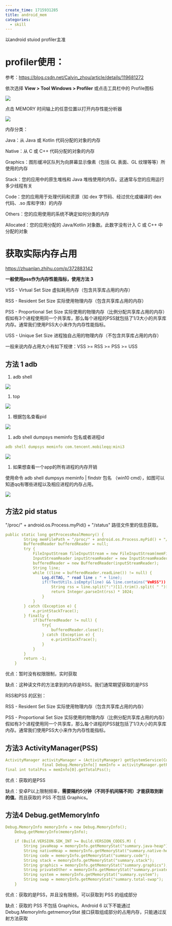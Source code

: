 ```yaml
---
create_time: 1715931285
title: android_mem
categories:
  - skill
---
```



以android stuiod profiler主准

# profiler使用：

参考：https://blog.csdn.net/Calvin_zhou/article/details/119681272

依次选择 **View &gt; Tool Windows &gt; Profiler** 或点击工具栏中的 Profile图标

<img src="/assets/UTjKb2ykyod7sXxAdUvcWXZ6nCh.png" src-width="827" class="m-auto" src-height="330" align="center"/>

点击 MEMORY 时间轴上的任意位置以打开内存性能分析器

<img src="/assets/RC52bj5IQo6GyJxCXNEc4dLHnZb.png" src-width="809" class="m-auto" src-height="372" align="center"/>

内存分类：

Java：从 Java 或 Kotlin 代码分配的对象的内存

Native：从 C 或 C++ 代码分配的对象的内存

Graphics：图形缓冲区队列为向屏幕显示像素（包括 GL 表面、GL 纹理等等）所使用的内存

Stack：您的应用中的原生堆栈和 Java 堆栈使用的内存。这通常与您的应用运行多少线程有关

Code：您的应用用于处理代码和资源（如 dex 字节码、经过优化或编译的 dex 代码、.so 库和字体）的内存

Others：您的应用使用的系统不确定如何分类的内存

Allocated：您的应用分配的 Java/Kotlin 对象数。此数字没有计入 C 或 C++ 中分配的对象

#  获取实际内存占用

https://zhuanlan.zhihu.com/p/372883142

**一般使用pss作为内存性能指标，使用方法 3**

VSS - Virtual Set Size 虚拟耗用内存（包含共享库占用的内存）

RSS - Resident Set Size 实际使用物理内存（包含共享库占用的内存）

PSS - Proportional Set Size 实际使用的物理内存（比例分配共享库占用的内存）假如有3个进程使用同一个共享库，那么每个进程的PSS就包括了1/3大小的共享库内存。通常我们使用PSS大小来作为内存性能指标。

USS - Unique Set Size 进程独自占用的物理内存（不包含共享库占用的内存） 

一般来说内存占用大小有如下规律：VSS &gt;= RSS &gt;= PSS &gt;= USS

## 方法 1 adb

1. adb shell

<img src="/assets/ZfYzb7Sr8ogO7VxwcXGcIPufnTh.png" src-width="279" src-height="61"/>

1. top

<img src="/assets/A2mYbmbujoDNLMxWaRjck16DnOd.png" src-width="287" src-height="58"/>

1. 根据包名查看pid

<img src="/assets/Mq8xbYQvnouhJExX6uUcyekwnmd.png" src-width="821" class="m-auto" src-height="138" align="center"/>

1. adb shell dumpsys meminfo 包名或者进程id

```yaml
adb shell dumpsys meminfo com.tencent.mobileqq:mini3
```

<img src="/assets/ArlTbW8o6oi9ENx6kR9cVK4Bnac.png" src-width="1064" class="m-auto" src-height="846" align="center"/>

1. 如果想查看一个app的所有进程的内存开销

使用命令 adb shell dumpsys meminfo | findstr 包名 （win10  cmd），如图可以知道qq有哪些进程以及相应进程的内存占用。

<img src="/assets/IhYJbTo8coD5qyxEYSCcINL2nNQ.png" src-width="756" src-height="210"/>

 

## 方法2 pid status

"/proc/" + android.os.Process.myPid() + "/status" 路径文件里的信息获取。

```yaml
public static long getProcessRealMemory() {
        String memFilePath = "/proc/" + android.os.Process.myPid() + "/status";
        BufferedReader bufferedReader = null;
        try {
            FileInputStream fileInputStream = new FileInputStream(memFilePath);
            InputStreamReader inputStreamReader = new InputStreamReader(fileInputStream, "UTF-8");
            bufferedReader = new BufferedReader(inputStreamReader);
            String line;
            while ((line = bufferedReader.readLine()) != null) {
                Log.d(TAG, " read line : " + line);
                if(!TextUtils.isEmpty(line) && line.contains("VmRSS")) {
                    String rss = line.split(":")[1].trim().split( " ")[0];
                    return Integer.parseInt(rss) * 1024;
                }
            }
        } catch (Exception e) {
            e.printStackTrace();
        } finally {
            if(bufferedReader != null) {
                try{
                    bufferedReader.close();
                } catch (Exception e) {
                    e.printStackTrace();
                }
            }
        }
        return -1;
    }
```

优点：暂时没有权限限制，实时获取

缺点：这种读文件的方法拿到的内存是RSS。我们通常期望获取的是PSS

RSS和PSS 的区别：

RSS - Resident Set Size 实际使用物理内存（包含共享库占用的内存）

PSS - Proportional Set Size 实际使用的物理内存（比例分配共享库占用的内存）假如有3个进程使用同一个共享库，那么每个进程的PSS就包括了1/3大小的共享库内存。通常我们使用PSS大小来作为内存性能指标。

##  方法3 ActivityManager(PSS)

```yaml
ActivityManager activityManager = (ActivityManager) getSystemService(Context.ACTIVITY_SERVICE);
                final Debug.MemoryInfo[] memInfo = activityManager.getProcessMemoryInfo(new int[]{android.os.Process.myPid()});
final int totalPss = memInfo[0].getTotalPss();
```

优点：获取的是PSS

缺点：安卓P以上限制频率，**需要隔约5分钟（不同手机间隔不同）才能获取到新的值**。而且获取的 PSS 不包括 Graphics。

## 方法4 Debug.getMemoryInfo

```yaml
Debug.MemoryInfo memoryInfo = new Debug.MemoryInfo();
    Debug.getMemoryInfo(memoryInfo);

    if (Build.VERSION.SDK_INT >= Build.VERSION_CODES.M) {
        String javaHeap = memoryInfo.getMemoryStat("summary.java-heap");
        String nativeHeap = memoryInfo.getMemoryStat("summary.native-heap");
        String code = memoryInfo.getMemoryStat("summary.code");
        String stack = memoryInfo.getMemoryStat("summary.stack");
        String graphics = memoryInfo.getMemoryStat("summary.graphics");
        String privateOther = memoryInfo.getMemoryStat("summary.private-other");
        String system = memoryInfo.getMemoryStat("summary.system");           
        String swap = memoryInfo.getMemoryStat("summary.total-swap");
    }
```

优点：获取的是PSS，并且没有限频，可以获取到 PSS 的组成部分

缺点：获取的 PSS 不包括 Graphics。Android 6 以下不能通过 Debug.MemoryInfo.getmemoryStat 接口获取组成部分的占用内存，只能通过反射方法获取

